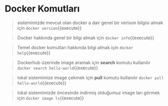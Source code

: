 # Docker Komutları

>sistemimizde mevcut olan docker a dair genel bir verison bilgisi almak için
`docker version`{{execute}}

>Docker hakkında genel bir bilgi almak için
`docker info`{{execute}}

>Temel docker komutları hakkında bilgi almak için 
`docker help`{{execute}}

>Dockerhub üzerinde image aramak için **search** komutu kullanılır
`docker search hello-world`{{execute}}

>lokal sistemimize image çekmek için **pull** komutu kullanılır
`docker pull hello-world`{{execute}}

>lokal sistemimizde öncesinde indirmiş olduğumuz image ları görmek için 
`docker image ls`{{execute}}

